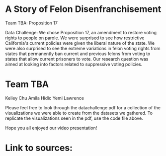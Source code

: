 # A Story of Felon Disenfranchisement
Team TBA: Proposition 17

Data Challenge: We chose Proposition 17, an amendment to restore voting rights to people on parole. We were surprised to see how restrictive California's current policies were given the liberal nature of the state. We were also surprised to see the extreme variations in felon voting rights from states that permanently ban current and previous felons from voting to states that allow current prisoners to vote. Our research question was aimed at looking into factors related to suppressive voting policies. 

# Team TBA 
Kelley Chu
Amila Hidic
Yemi Lawrence

Please feel free to look through the datachallenge pdf for a collection of the visualizations we were able to create from the datasets we gathered. To replicate the visualizations seen in the pdf, use the code file above.

Hope you all enjoyed our video presentation!

# Link to sources:

